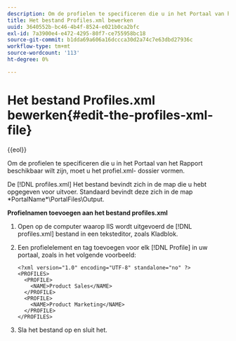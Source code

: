 ```yaml
---
description: Om de profielen te specificeren die u in het Portaal van het Rapport beschikbaar wilt zijn, moet u het profiel.xml- dossier vormen.
title: Het bestand Profiles.xml bewerken
uuid: 3640552b-bc46-4b4f-8524-e021b0ca2bfc
exl-id: 7a3900e4-e472-4295-80f7-ce755958bc18
source-git-commit: b1dda69a606a16dccca30d2a74c7e63dbd27936c
workflow-type: tm+mt
source-wordcount: '113'
ht-degree: 0%

---
```


# Het bestand Profiles.xml bewerken{#edit-the-profiles-xml-file}

{{eol}}

Om de profielen te specificeren die u in het Portaal van het Rapport beschikbaar wilt zijn, moet u het profiel.xml- dossier vormen.

De [!DNL profiles.xml] Het bestand bevindt zich in de map die u hebt opgegeven voor uitvoer. Standaard bevindt deze zich in de map \*PortalName*\PortalFiles\Output.

**Profielnamen toevoegen aan het bestand profiles.xml**

1. Open op de computer waarop IIS wordt uitgevoerd de [!DNL profiles.xml] bestand in een teksteditor, zoals Kladblok.
1. Een profielelement en tag toevoegen voor elk [!DNL Profile] in uw portaal, zoals in het volgende voorbeeld:

   ```
   <?xml version="1.0" encoding="UTF-8" standalone="no" ?>
   <PROFILES>
     <PROFILE>
       <NAME>Product Sales</NAME>
     </PROFILE>
     <PROFILE>
       <NAME>Product Marketing</NAME>
     </PROFILE>
   </PROFILES>
   ```

1. Sla het bestand op en sluit het.
